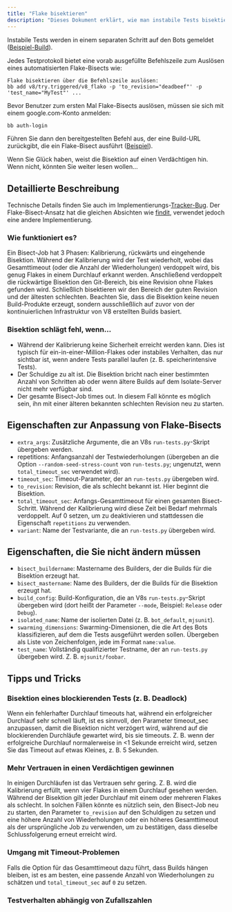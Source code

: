 ```yaml
---
title: "Flake bisektieren"
description: "Dieses Dokument erklärt, wie man instabile Tests bisektieren kann."
---
```

Instabile Tests werden in einem separaten Schritt auf den Bots gemeldet ([Beispiel-Build](https://ci.chromium.org/ui/p/v8/builders/ci/V8%20Linux64%20TSAN/38630/overview)).

Jedes Testprotokoll bietet eine vorab ausgefüllte Befehlszeile zum Auslösen eines automatisierten Flake-Bisects wie:

```
Flake bisektieren über die Befehlszeile auslösen:
bb add v8/try.triggered/v8_flako -p 'to_revision="deadbeef"' -p 'test_name="MyTest"' ...
```

Bevor Benutzer zum ersten Mal Flake-Bisects auslösen, müssen sie sich mit einem google.com-Konto anmelden:

```bash
bb auth-login
```

Führen Sie dann den bereitgestellten Befehl aus, der eine Build-URL zurückgibt, die ein Flake-Bisect ausführt ([Beispiel](https://ci.chromium.org/ui/p/v8/builders/try.triggered/v8_flako/b8836020260675019825/overview)).

Wenn Sie Glück haben, weist die Bisektion auf einen Verdächtigen hin. Wenn nicht, könnten Sie weiter lesen wollen…

## Detaillierte Beschreibung

Technische Details finden Sie auch im Implementierungs-[Tracker-Bug](https://crbug.com/711249). Der Flake-Bisect-Ansatz hat die gleichen Absichten wie [findit](https://sites.google.com/chromium.org/cat/findit), verwendet jedoch eine andere Implementierung.

### Wie funktioniert es?

Ein Bisect-Job hat 3 Phasen: Kalibrierung, rückwärts und eingehende Bisektion. Während der Kalibrierung wird der Test wiederholt, wobei das Gesamttimeout (oder die Anzahl der Wiederholungen) verdoppelt wird, bis genug Flakes in einem Durchlauf erkannt werden. Anschließend verdoppelt die rückwärtige Bisektion den Git-Bereich, bis eine Revision ohne Flakes gefunden wird. Schließlich bisektieren wir den Bereich der guten Revision und der ältesten schlechten. Beachten Sie, dass die Bisektion keine neuen Build-Produkte erzeugt, sondern ausschließlich auf zuvor von der kontinuierlichen Infrastruktur von V8 erstellten Builds basiert.

### Bisektion schlägt fehl, wenn…

- Während der Kalibrierung keine Sicherheit erreicht werden kann. Dies ist typisch für ein-in-einer-Million-Flakes oder instabiles Verhalten, das nur sichtbar ist, wenn andere Tests parallel laufen (z. B. speicherintensive Tests).
- Der Schuldige zu alt ist. Die Bisektion bricht nach einer bestimmten Anzahl von Schritten ab oder wenn ältere Builds auf dem Isolate-Server nicht mehr verfügbar sind.
- Der gesamte Bisect-Job times out. In diesem Fall könnte es möglich sein, ihn mit einer älteren bekannten schlechten Revision neu zu starten.

## Eigenschaften zur Anpassung von Flake-Bisects

- `extra_args`: Zusätzliche Argumente, die an V8s `run-tests.py`-Skript übergeben werden.
- repetitions: Anfangsanzahl der Testwiederholungen (übergeben an die Option `--random-seed-stress-count` von `run-tests.py`; ungenutzt, wenn `total_timeout_sec` verwendet wird).
- `timeout_sec`: Timeout-Parameter, der an `run-tests.py` übergeben wird.
- `to_revision`: Revision, die als schlecht bekannt ist. Hier beginnt die Bisektion.
- `total_timeout_sec`: Anfangs-Gesamttimeout für einen gesamten Bisect-Schritt. Während der Kalibrierung wird diese Zeit bei Bedarf mehrmals verdoppelt. Auf 0 setzen, um zu deaktivieren und stattdessen die Eigenschaft `repetitions` zu verwenden.
- `variant`: Name der Testvariante, die an `run-tests.py` übergeben wird.

## Eigenschaften, die Sie nicht ändern müssen

- `bisect_buildername`: Mastername des Builders, der die Builds für die Bisektion erzeugt hat.
- `bisect_mastername`: Name des Builders, der die Builds für die Bisektion erzeugt hat.
- `build_config`: Build-Konfiguration, die an V8s `run-tests.py`-Skript übergeben wird (dort heißt der Parameter `--mode`, Beispiel: `Release` oder `Debug`).
- `isolated_name`: Name der isolierten Datei (z. B. `bot_default`, `mjsunit`).
- `swarming_dimensions`: Swarming-Dimensionen, die die Art des Bots klassifizieren, auf dem die Tests ausgeführt werden sollen. Übergeben als Liste von Zeichenfolgen, jede im Format `name:value`.
- `test_name`: Vollständig qualifizierter Testname, der an `run-tests.py` übergeben wird. Z. B. `mjsunit/foobar`.

## Tipps und Tricks

### Bisektion eines blockierenden Tests (z. B. Deadlock)

Wenn ein fehlerhafter Durchlauf timeouts hat, während ein erfolgreicher Durchlauf sehr schnell läuft, ist es sinnvoll, den Parameter timeout_sec anzupassen, damit die Bisektion nicht verzögert wird, während auf die blockierenden Durchläufe gewartet wird, bis sie timeouts. Z. B. wenn der erfolgreiche Durchlauf normalerweise in &lt;1 Sekunde erreicht wird, setzen Sie das Timeout auf etwas Kleines, z. B. 5 Sekunden.

### Mehr Vertrauen in einen Verdächtigen gewinnen

In einigen Durchläufen ist das Vertrauen sehr gering. Z. B. wird die Kalibrierung erfüllt, wenn vier Flakes in einem Durchlauf gesehen werden. Während der Bisektion gilt jeder Durchlauf mit einem oder mehreren Flakes als schlecht. In solchen Fällen könnte es nützlich sein, den Bisect-Job neu zu starten, den Parameter `to_revision` auf den Schuldigen zu setzen und eine höhere Anzahl von Wiederholungen oder ein höheres Gesamttimeout als der ursprüngliche Job zu verwenden, um zu bestätigen, dass dieselbe Schlussfolgerung erneut erreicht wird.

### Umgang mit Timeout-Problemen

Falls die Option für das Gesamttimeout dazu führt, dass Builds hängen bleiben, ist es am besten, eine passende Anzahl von Wiederholungen zu schätzen und `total_timeout_sec` auf `0` zu setzen.

### Testverhalten abhängig von Zufallszahlen
